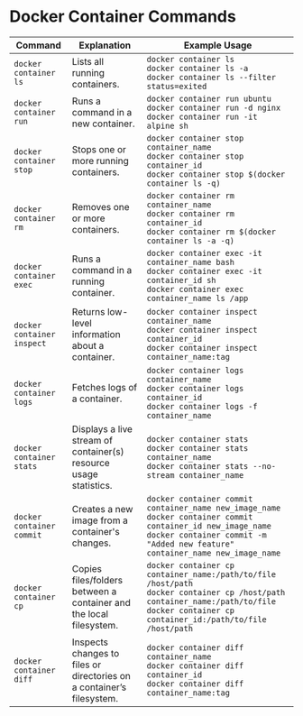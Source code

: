 # Docker Container Commands

| Command | Explanation | Example Usage |
|---------|-------------|---------------|
| `docker container ls` | Lists all running containers. | `docker container ls`<br>`docker container ls -a`<br>`docker container ls --filter status=exited` |
| `docker container run` | Runs a command in a new container. | `docker container run ubuntu`<br>`docker container run -d nginx`<br>`docker container run -it alpine sh` |
| `docker container stop` | Stops one or more running containers. | `docker container stop container_name`<br>`docker container stop container_id`<br>`docker container stop $(docker container ls -q)` |
| `docker container rm` | Removes one or more containers. | `docker container rm container_name`<br>`docker container rm container_id`<br>`docker container rm $(docker container ls -a -q)` |
| `docker container exec` | Runs a command in a running container. | `docker container exec -it container_name bash`<br>`docker container exec -it container_id sh`<br>`docker container exec container_name ls /app` |
| `docker container inspect` | Returns low-level information about a container. | `docker container inspect container_name`<br>`docker container inspect container_id`<br>`docker container inspect container_name:tag` |
| `docker container logs` | Fetches logs of a container. | `docker container logs container_name`<br>`docker container logs container_id`<br>`docker container logs -f container_name` |
| `docker container stats` | Displays a live stream of container(s) resource usage statistics. | `docker container stats`<br>`docker container stats container_name`<br>`docker container stats --no-stream container_name` |
| `docker container commit` | Creates a new image from a container's changes. | `docker container commit container_name new_image_name`<br>`docker container commit container_id new_image_name`<br>`docker container commit -m "Added new feature" container_name new_image_name` |
| `docker container cp` | Copies files/folders between a container and the local filesystem. | `docker container cp container_name:/path/to/file /host/path`<br>`docker container cp /host/path container_name:/path/to/file`<br>`docker container cp container_id:/path/to/file /host/path` |
| `docker container diff` | Inspects changes to files or directories on a container’s filesystem. | `docker container diff container_name`<br>`docker container diff container_id`<br>`docker container diff container_name:tag` |
